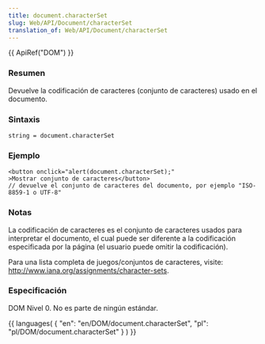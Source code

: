 ```yaml
---
title: document.characterSet
slug: Web/API/Document/characterSet
translation_of: Web/API/Document/characterSet
---
```

{{ ApiRef("DOM") }}

### Resumen

Devuelve la codificación de caracteres (conjunto de caracteres) usado en el documento.

### Sintaxis

    string = document.characterSet

### Ejemplo

    <button onclick="alert(document.characterSet);"
    >Mostrar conjunto de caracteres</button>
    // devuelve el conjunto de caracteres del documento, por ejemplo "ISO-8859-1 o UTF-8"

### Notas

La codificación de caracteres es el conjunto de caracteres usados para interpretar el documento, el cual puede ser diferente a la codificación especificada por la página (el usuario puede omitir la codificación).

Para una lista completa de juegos/conjuntos de caracteres, visite: <http://www.iana.org/assignments/character-sets>.

### Especificación

DOM Nivel 0. No es parte de ningún estándar.

{{ languages( { "en": "en/DOM/document.characterSet", "pl": "pl/DOM/document.characterSet" } ) }}
